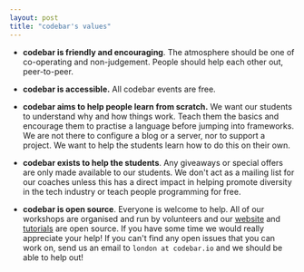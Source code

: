 ```yaml
---
layout: post
title: "codebar's values"
---
```


* **codebar is friendly and encouraging**. The atmosphere should be one of co-operating and non-judgement. People should help each other out, peer-to-peer.

* **codebar is accessible.** All codebar events are free.

* **codebar aims to help people learn from scratch.** We want our students to understand why and how things work. Teach them the basics and encourage them to practise a language before jumping into frameworks. We are not there to configure a blog or a server, nor to support a project. We want to help the students learn how to do this on their own.

* **codebar exists to help the students**. Any giveaways or special offers are only made available to our students. We don't act as a mailing list for our coaches unless this has a direct impact in helping promote diversity in the tech industry or teach people programming for free.

* **codebar is open source**. Everyone is welcome to help. All of our workshops are organised and run by volunteers and our [website](https://github.com/codebar/planner) and [tutorials](https://github.com/codebar/tutorials) are open source. If you have some time we would really appreciate your help! If you can't find any open issues that you can work on, send us an email to `london at codebar.io` and we should be able to help out!
